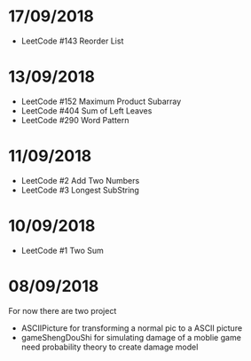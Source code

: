 # 17/09/2018
* LeetCode #143 Reorder List

# 13/09/2018
* LeetCode #152 Maximum Product Subarray
* LeetCode #404 Sum of Left Leaves
* LeetCode #290 Word Pattern

# 11/09/2018
* LeetCode #2 Add Two Numbers
* LeetCode #3 Longest SubString

# 10/09/2018
* LeetCode #1 Two Sum

# 08/09/2018
For now there are two project
* ASCIIPicture for transforming a normal pic to a ASCII picture
* gameShengDouShi for simulating damage of a moblie game<br>
    need probability theory to create damage model